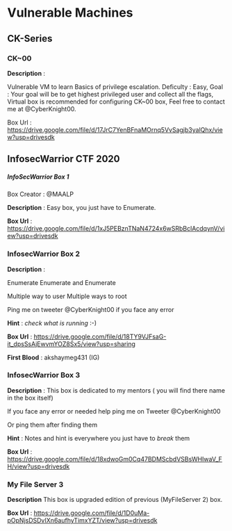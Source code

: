 # Vulnerable Machines

## CK-Series

### CK~00

**Description** : 

Vulnerable VM to learn Basics of privilege escalation. Deficulty : Easy, Goal : Your goal will be to get highest privileged user and collect all the flags, Virtual box is recommended for configuring CK~00 box, Feel free to contact me at @CyberKnight00.

Box Url : https://drive.google.com/file/d/17JrC7YenBFnaMOrnq5VvSagjb3yalQhx/view?usp=drivesdk

## InfosecWarrior CTF 2020

##### InfoSecWarrior Box 1
Box Creator : @MAALP

**Description** : Easy box, you just have to Enumerate.

**Box Url** : https://drive.google.com/file/d/1xJ5PEBznTNaN4724x6wSRbBclAcdqynV/view?usp=drivesdk

### InfosecWarrior Box 2

**Description** : 

Enumerate Enumerate and Enumerate

Multiple way to user
Multiple ways to root

Ping me on tweeter @CyberKnight00 if you face any error

**Hint** : _check what is running_ :-)

**Box Url** : https://drive.google.com/file/d/18TY9VJFsaG-it_dpsSsAjEwvmYOZ8Sx5/view?usp=sharing

**First Blood** : akshaymeg431 (IG)

### InfosecWarrior Box 3

**Description** :
This box is dedicated to my mentors ( you will find there name in the box itself)

If you face any error or needed help ping me on Tweeter @CyberKnight00

Or ping them after finding them

**Hint** : Notes and hint is everywhere you just have to _break_ them 

**Box Url** : https://drive.google.com/file/d/18xdwoGm0Cq47BDMScbdVSBsWHIwaV_FH/view?usp=drivesdk

### My File Server 3

**Description**
This box is upgraded edition of previous (MyFileServer 2) box.

**Box Url** : https://drive.google.com/file/d/1D0uMa-pOpNjsDSDvIXn6aufhyTimxYZT/view?usp=drivesdk

